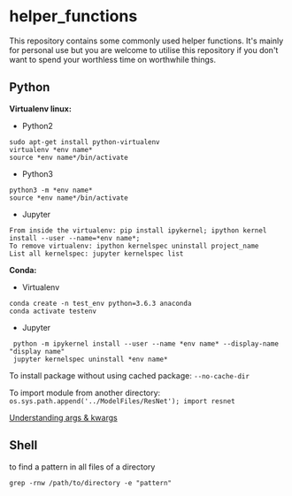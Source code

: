 # helper_functions
This repository contains some commonly used helper functions. It's mainly for personal use but you are welcome to utilise this repository if you don't want to spend your worthless time on worthwhile things.

## Python
**Virtualenv linux:**
- Python2
```
sudo apt-get install python-virtualenv
virtualenv *env name*
source *env name*/bin/activate
```
- Python3
```
python3 -m *env name*
source *env name*/bin/activate
```
- Jupyter
```
From inside the virtualenv: pip install ipykernel; ipython kernel install --user --name=*env name*;
To remove virtualenv: ipython kernelspec uninstall project_name
List all kernelspec: jupyter kernelspec list
```

**Conda:**
- Virtualenv
```
conda create -n test_env python=3.6.3 anaconda
conda activate testenv
```
- Jupyter
```
 python -m ipykernel install --user --name *env name* --display-name "display name"
 jupyter kernelspec uninstall *env name*
```

To install package without using cached package: `--no-cache-dir`

To import module from another directory: `os.sys.path.append('../ModelFiles/ResNet'); import resnet`

[Understanding args & kwargs](https://www.digitalocean.com/community/tutorials/how-to-use-args-and-kwargs-in-python-3)

## Shell
to find a pattern in all files of a directory
```
grep -rnw /path/to/directory -e "pattern"
```
